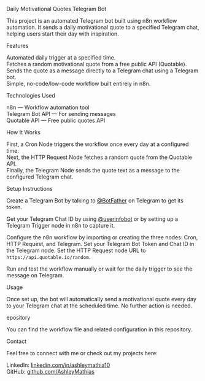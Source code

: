 Daily Motivational Quotes Telegram Bot

This project is an automated Telegram bot built using n8n workflow automation. It sends a daily motivational quote to a specified Telegram chat, helping users start their day with inspiration.

Features

Automated daily trigger at a specified time.  
Fetches a random motivational quote from a free public API (Quotable).  
Sends the quote as a message directly to a Telegram chat using a Telegram bot.  
Simple, no-code/low-code workflow built entirely in n8n.

Technologies Used

n8n — Workflow automation tool  
Telegram Bot API — For sending messages  
Quotable API — Free public quotes API

How It Works

First, a Cron Node triggers the workflow once every day at a configured time.  
Next, the HTTP Request Node fetches a random quote from the Quotable API.  
Finally, the Telegram Node sends the quote text as a message to the configured Telegram chat.

Setup Instructions

Create a Telegram Bot by talking to [@BotFather](https://t.me/BotFather) on Telegram to get its token.

Get your Telegram Chat ID by using [@userinfobot](https://t.me/userinfobot) or by setting up a Telegram Trigger node in n8n to capture it.

Configure the n8n workflow by importing or creating the three nodes: Cron, HTTP Request, and Telegram. Set your Telegram Bot Token and Chat ID in the Telegram node. Set the HTTP Request node URL to `https://api.quotable.io/random`.

Run and test the workflow manually or wait for the daily trigger to see the message on Telegram.

Usage

Once set up, the bot will automatically send a motivational quote every day to your Telegram chat at the scheduled time. No further action is needed.

epository

You can find the workflow file and related configuration in this repository.

Contact

Feel free to connect with me or check out my projects here:

LinkedIn: [linkedin.com/in/ashleymathia10](https://www.linkedin.com/in/ashleymathia10)  
GitHub: [github.com/AshleyMathias](https://github.com/AshleyMathias)
